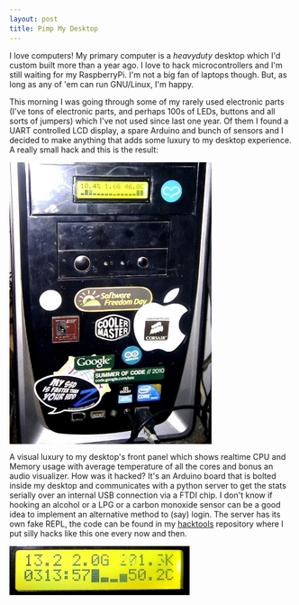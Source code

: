 ```yaml
---
layout: post
title: Pimp My Desktop
---
```


I love computers! My primary computer is a _heavyduty_ desktop which I'd custom built more than a year ago. I love to hack microcontrollers and I'm still waiting for my RaspberryPi. I'm not a big fan of laptops though. But, as long as any of 'em can run GNU/Linux, I'm happy.

This morning I was going through some of my rarely used electronic parts (I've tons of electronic parts, and perhaps 100s of LEDs, buttons and all sorts of jumpers) which I've not used since last one year. Of them I found a UART controlled LCD display, a spare Arduino and bunch of sensors and I decided to make anything that adds some luxury to my desktop experience. A really small hack and this is the result:

<div class="post-image">
  <img align="center" src="/images/desktop-pimping.jpg">
</div>

A visual luxury to my desktop's front panel which shows realtime CPU and Memory usage with average temperature of all the cores and bonus an audio visualizer. How was it hacked? It's an Arduino board that is bolted inside my desktop and communicates with a python server to get the stats serially over an internal USB connection via a FTDI chip. I don't know if hooking an alcohol or a LPG or a carbon monoxide sensor can be a good idea to implement an alternative method to (say) login. The server has its own fake REPL, the code can be found in my [hacktools](https://github.com/bhaisaab/hacktools/tree/master/ardulcd) repository where I put silly hacks like this one every now and then.

<div class="post-image">
  <img align="center" src="/images/ardulcd.jpg">
</div>